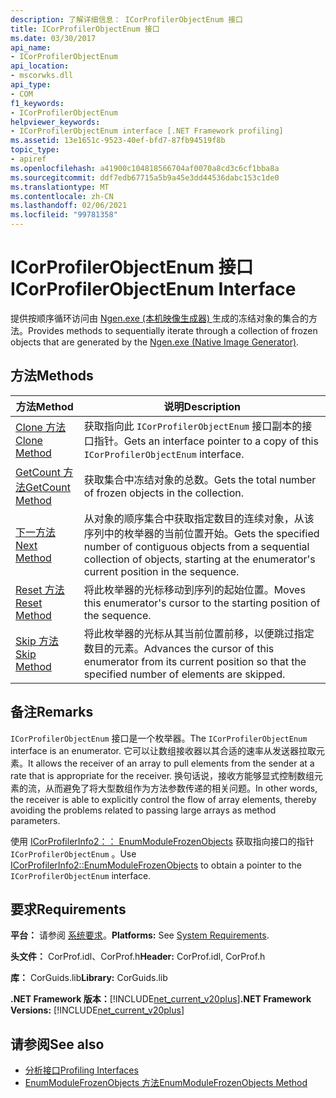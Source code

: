 ```yaml
---
description: 了解详细信息： ICorProfilerObjectEnum 接口
title: ICorProfilerObjectEnum 接口
ms.date: 03/30/2017
api_name:
- ICorProfilerObjectEnum
api_location:
- mscorwks.dll
api_type:
- COM
f1_keywords:
- ICorProfilerObjectEnum
helpviewer_keywords:
- ICorProfilerObjectEnum interface [.NET Framework profiling]
ms.assetid: 13e1651c-9523-40ef-bfd7-87fb94519f8b
topic_type:
- apiref
ms.openlocfilehash: a41900c104818566704af0070a8cd3c6cf1bba8a
ms.sourcegitcommit: ddf7edb67715a5b9a45e3dd44536dabc153c1de0
ms.translationtype: MT
ms.contentlocale: zh-CN
ms.lasthandoff: 02/06/2021
ms.locfileid: "99781358"
---
```

# <a name="icorprofilerobjectenum-interface"></a><span data-ttu-id="aa901-103">ICorProfilerObjectEnum 接口</span><span class="sxs-lookup"><span data-stu-id="aa901-103">ICorProfilerObjectEnum Interface</span></span>

<span data-ttu-id="aa901-104">提供按顺序循环访问由 [Ngen.exe (本机映像生成器) ](../../tools/ngen-exe-native-image-generator.md)生成的冻结对象的集合的方法。</span><span class="sxs-lookup"><span data-stu-id="aa901-104">Provides methods to sequentially iterate through a collection of frozen objects that are generated by the [Ngen.exe (Native Image Generator)](../../tools/ngen-exe-native-image-generator.md).</span></span>  
  
## <a name="methods"></a><span data-ttu-id="aa901-105">方法</span><span class="sxs-lookup"><span data-stu-id="aa901-105">Methods</span></span>  
  
|<span data-ttu-id="aa901-106">方法</span><span class="sxs-lookup"><span data-stu-id="aa901-106">Method</span></span>|<span data-ttu-id="aa901-107">说明</span><span class="sxs-lookup"><span data-stu-id="aa901-107">Description</span></span>|  
|------------|-----------------|  
|[<span data-ttu-id="aa901-108">Clone 方法</span><span class="sxs-lookup"><span data-stu-id="aa901-108">Clone Method</span></span>](icorprofilerobjectenum-clone-method.md)|<span data-ttu-id="aa901-109">获取指向此 `ICorProfilerObjectEnum` 接口副本的接口指针。</span><span class="sxs-lookup"><span data-stu-id="aa901-109">Gets an interface pointer to a copy of this `ICorProfilerObjectEnum` interface.</span></span>|  
|[<span data-ttu-id="aa901-110">GetCount 方法</span><span class="sxs-lookup"><span data-stu-id="aa901-110">GetCount Method</span></span>](icorprofilerobjectenum-getcount-method.md)|<span data-ttu-id="aa901-111">获取集合中冻结对象的总数。</span><span class="sxs-lookup"><span data-stu-id="aa901-111">Gets the total number of frozen objects in the collection.</span></span>|  
|[<span data-ttu-id="aa901-112">下一方法</span><span class="sxs-lookup"><span data-stu-id="aa901-112">Next Method</span></span>](icorprofilerobjectenum-next-method.md)|<span data-ttu-id="aa901-113">从对象的顺序集合中获取指定数目的连续对象，从该序列中的枚举器的当前位置开始。</span><span class="sxs-lookup"><span data-stu-id="aa901-113">Gets the specified number of contiguous objects from a sequential collection of objects, starting at the enumerator's current position in the sequence.</span></span>|  
|[<span data-ttu-id="aa901-114">Reset 方法</span><span class="sxs-lookup"><span data-stu-id="aa901-114">Reset Method</span></span>](icorprofilerobjectenum-reset-method.md)|<span data-ttu-id="aa901-115">将此枚举器的光标移动到序列的起始位置。</span><span class="sxs-lookup"><span data-stu-id="aa901-115">Moves this enumerator's cursor to the starting position of the sequence.</span></span>|  
|[<span data-ttu-id="aa901-116">Skip 方法</span><span class="sxs-lookup"><span data-stu-id="aa901-116">Skip Method</span></span>](icorprofilerobjectenum-skip-method.md)|<span data-ttu-id="aa901-117">将此枚举器的光标从其当前位置前移，以便跳过指定数目的元素。</span><span class="sxs-lookup"><span data-stu-id="aa901-117">Advances the cursor of this enumerator from its current position so that the specified number of elements are skipped.</span></span>|  
  
## <a name="remarks"></a><span data-ttu-id="aa901-118">备注</span><span class="sxs-lookup"><span data-stu-id="aa901-118">Remarks</span></span>  

 <span data-ttu-id="aa901-119">`ICorProfilerObjectEnum` 接口是一个枚举器。</span><span class="sxs-lookup"><span data-stu-id="aa901-119">The `ICorProfilerObjectEnum` interface is an enumerator.</span></span> <span data-ttu-id="aa901-120">它可以让数组接收器以其合适的速率从发送器拉取元素。</span><span class="sxs-lookup"><span data-stu-id="aa901-120">It allows the receiver of an array to pull elements from the sender at a rate that is appropriate for the receiver.</span></span> <span data-ttu-id="aa901-121">换句话说，接收方能够显式控制数组元素的流，从而避免了将大型数组作为方法参数传递的相关问题。</span><span class="sxs-lookup"><span data-stu-id="aa901-121">In other words, the receiver is able to explicitly control the flow of array elements, thereby avoiding the problems related to passing large arrays as method parameters.</span></span>  
  
 <span data-ttu-id="aa901-122">使用 [ICorProfilerInfo2：： EnumModuleFrozenObjects](icorprofilerinfo2-enummodulefrozenobjects-method.md) 获取指向接口的指针 `ICorProfilerObjectEnum` 。</span><span class="sxs-lookup"><span data-stu-id="aa901-122">Use [ICorProfilerInfo2::EnumModuleFrozenObjects](icorprofilerinfo2-enummodulefrozenobjects-method.md) to obtain a pointer to the `ICorProfilerObjectEnum` interface.</span></span>  
  
## <a name="requirements"></a><span data-ttu-id="aa901-123">要求</span><span class="sxs-lookup"><span data-stu-id="aa901-123">Requirements</span></span>  

 <span data-ttu-id="aa901-124">**平台：** 请参阅 [系统要求](../../get-started/system-requirements.md)。</span><span class="sxs-lookup"><span data-stu-id="aa901-124">**Platforms:** See [System Requirements](../../get-started/system-requirements.md).</span></span>  
  
 <span data-ttu-id="aa901-125">**头文件：** CorProf.idl、CorProf.h</span><span class="sxs-lookup"><span data-stu-id="aa901-125">**Header:** CorProf.idl, CorProf.h</span></span>  
  
 <span data-ttu-id="aa901-126">**库：** CorGuids.lib</span><span class="sxs-lookup"><span data-stu-id="aa901-126">**Library:** CorGuids.lib</span></span>  
  
 <span data-ttu-id="aa901-127">**.NET Framework 版本：**[!INCLUDE[net_current_v20plus](../../../../includes/net-current-v20plus-md.md)]</span><span class="sxs-lookup"><span data-stu-id="aa901-127">**.NET Framework Versions:** [!INCLUDE[net_current_v20plus](../../../../includes/net-current-v20plus-md.md)]</span></span>  
  
## <a name="see-also"></a><span data-ttu-id="aa901-128">请参阅</span><span class="sxs-lookup"><span data-stu-id="aa901-128">See also</span></span>

- [<span data-ttu-id="aa901-129">分析接口</span><span class="sxs-lookup"><span data-stu-id="aa901-129">Profiling Interfaces</span></span>](profiling-interfaces.md)
- [<span data-ttu-id="aa901-130">EnumModuleFrozenObjects 方法</span><span class="sxs-lookup"><span data-stu-id="aa901-130">EnumModuleFrozenObjects Method</span></span>](icorprofilerinfo2-enummodulefrozenobjects-method.md)
